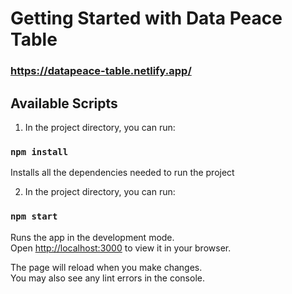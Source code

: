 # Getting Started with Data Peace Table

### https://datapeace-table.netlify.app/

## Available Scripts

1. In the project directory, you can run:

### `npm install`

Installs all the dependencies needed to run the project

2. In the project directory, you can run:

### `npm start`

Runs the app in the development mode.\
Open [http://localhost:3000](http://localhost:3000) to view it in your browser.

The page will reload when you make changes.\
You may also see any lint errors in the console.
